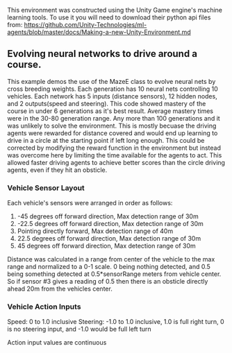This environment was constructed using the Unity Game engine's machine learning tools. To use it you will need to download their
python api files from: https://github.com/Unity-Technologies/ml-agents/blob/master/docs/Making-a-new-Unity-Environment.md

## Evolving neural networks to drive around a course.

This example demos the use of the MazeE class to evolve neural nets by cross breeding weights. Each generation has 10 neural nets
controlling 10 vehicles. Each network has 5 inputs (distance sensors), 12 hidden nodes, and 2 outputs(speed and steering). This code
showed mastery of the course in under 6 generations as it's best result. Average mastery times were in the 30-80 generation range. 
Any more than 100 generations and it was unlikely to solve the environment. This is mostly becuase the driving agents were rewarded 
for distance covered and would end up learning to drive in a circle at the starting point if left long enough. This could be 
corrected by modifying the reward function in the environment but instead was overcome here by limiting the time available for the
agents to act. This allowed faster driving agents to achieve better scores than the circle driving agents, even if they hit an 
obsticle.

### Vehicle Sensor Layout

Each vehicle's sensors were arranged in order as follows:

1. -45 degrees off forward direction, Max detection range of 30m
2. -22.5 degrees off forward direction, Max detection range of 30m
3.  Pointing directly forward, Max detection range of 40m
4.  22.5 degrees off forward direction, Max detection range of 30m
5.  45 degrees off forward direction, Max detection range of 30m

Distance was calculated in a range from center of the vehicle to the max range and normalized to a 0-1 scale. 0 being nothing 
detected, and 0.5 being something detected at 0.5*sensorRange meters from vehicle center. So if sensor #3 gives a reading of 0.5
then there is an obsticle directly ahead 20m from the vehicles center.

### Vehicle Action Inputs

Speed: 0 to 1.0 inclusive
Steering: -1.0 to 1.0 inclusive, 1.0 is full right turn, 0 is no steering input, and -1.0 would be full left turn

Action input values are continuous 
